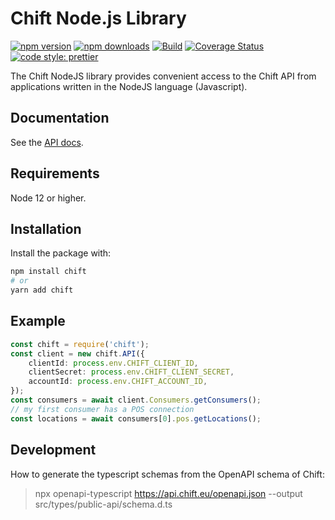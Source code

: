 # Chift Node.js Library

[![npm version](https://img.shields.io/npm/v/chift)](https://www.npmjs.com/package/chift)
[![npm downloads](https://img.shields.io/npm/dw/chift)](https://www.npmjs.com/package/chift)
[![Build](https://github.com/chift-oneapi/chift-nodejs-sdk/actions/workflows/tests.yml/badge.svg)](https://github.com/chift-oneapi/chift-nodejs-sdk/actions/workflows/tests.yml)
[![Coverage Status](https://coveralls.io/repos/github/chift-oneapi/chift-nodejs-sdk/badge.svg?branch=main)](https://coveralls.io/github/chift-oneapi/chift-nodejs-sdk?branch=main)
[![code style: prettier](https://img.shields.io/badge/code_style-prettier-ff69b4.svg)](https://github.com/prettier/prettier)

The Chift NodeJS library provides convenient access to the Chift API from
applications written in the NodeJS language (Javascript).

## Documentation

See the [API docs](https://docs.chift.eu/docs/chift-api/intro).

## Requirements

Node 12 or higher.

## Installation

Install the package with:

```sh
npm install chift
# or
yarn add chift
```

## Example

```typescript
const chift = require('chift');
const client = new chift.API({
    clientId: process.env.CHIFT_CLIENT_ID,
    clientSecret: process.env.CHIFT_CLIENT_SECRET,
    accountId: process.env.CHIFT_ACCOUNT_ID,
});
const consumers = await client.Consumers.getConsumers();
// my first consumer has a POS connection
const locations = await consumers[0].pos.getLocations();
```

## Development

How to generate the typescript schemas from the OpenAPI schema of Chift:

> npx openapi-typescript https://api.chift.eu/openapi.json --output src/types/public-api/schema.d.ts
